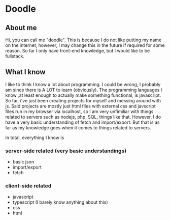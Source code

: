 # Doodle

## About me
Hi, you can call me "doodle". This is because
I do not like putting my name on the internet, however,
I may change this in the future if required for some reason. 
So far I only have front-end knowledge, but I would like to be fullstack.

## What I know
I like to think I know a lot about programming. I could be wrong, I probably am since there is A LOT to learn (obviously). The programming languages I know ,at least enough to actually make something functional, is javascript. So far, i've just been creating projects for myself and messing around with js. Said projects are mostly just html files with external css and javscript files run in my browser via localhost, so I am very unfimiliar with things related to servers such as nodejs, php, SQL, things like that. However, I do have a very basic understanding of fetch and import/export. But that is as far as my knowledge goes when it comes to things related to servers.

In total, everything I know is
 
### server-side related (very basic understandings)
  - basic json
  - import/export
  - fetch

### client-side related
  - javascript
  - typescript (I barely know anything about this)
  - css
  - html






